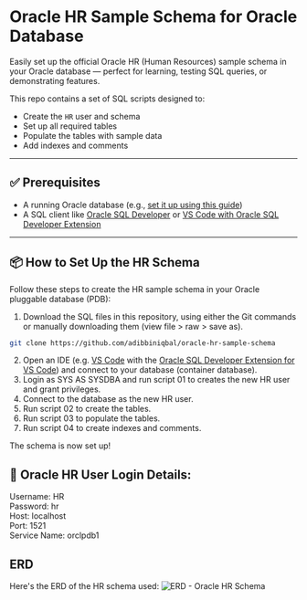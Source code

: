 # Oracle HR Sample Schema for Oracle Database

Easily set up the official Oracle HR (Human Resources) sample schema in your Oracle database — perfect for learning, testing SQL queries, or demonstrating features.

This repo contains a set of SQL scripts designed to:
- Create the `HR` user and schema
- Set up all required tables
- Populate the tables with sample data
- Add indexes and comments

---

## ✅ Prerequisites

- A running Oracle database (e.g., [set it up using this guide](https://github.com/adibbiniqbal/oracle19c-docker-mac-apple-silicon/))
- A SQL client like [Oracle SQL Developer](https://www.oracle.com/database/sqldeveloper/) or [VS Code with Oracle SQL Developer Extension](https://marketplace.visualstudio.com/items?itemName=Oracle.sql-developer)

---

## 📦 How to Set Up the HR Schema

Follow these steps to create the HR sample schema in your Oracle pluggable database (PDB):


1. Download the SQL files in this repository, using either the Git commands or manually downloading them (view file > raw > save as).
```bash
git clone https://github.com/adibbiniqbal/oracle-hr-sample-schema
```
2. Open an IDE (e.g. [VS Code](https://code.visualstudio.com/) with the [Oracle SQL Developer Extension for VS Code](https://marketplace.visualstudio.com/items?itemName=Oracle.sql-developer)) and connect to your database (container database).
3. Login as SYS AS SYSDBA and run script 01 to creates the new HR user and grant privileges.
4. Connect to the database as the new HR user.
5. Run script 02 to create the tables.
6. Run script 03 to populate the tables.
7. Run script 04 to create indexes and comments.


The schema is now set up!

## 🔐 Oracle HR User Login Details:

Username: HR  
Password: hr  
Host: localhost  
Port: 1521  
Service Name: orclpdb1

## ERD

Here's the ERD of the HR schema used:
![ERD - Oracle HR Schema](https://user-images.githubusercontent.com/9577031/120085247-c9dd5180-c119-11eb-8d06-d8cfd5a1a60f.png)

